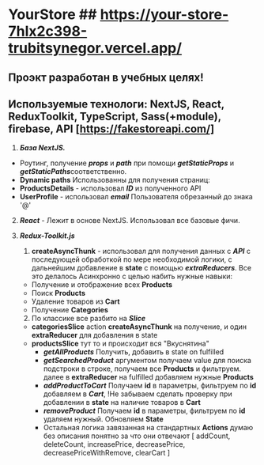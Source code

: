 
# YourStore ## https://your-store-7hlx2c398-trubitsynegor.vercel.app/

## Проэкт разработан в учебных целях! 

## Используемые технологи: NextJS, React, ReduxToolkit, TypeScript, Sass(+module), firebase, API [https://fakestoreapi.com/]

1. ***База NextJS.*** 
- Роутинг, получение ***props*** и ***path***
	при помощи ***getStaticProps*** и ***getStaticPaths***соответственно.
- **Dynamic paths** Использованны для получения страниц:
- **ProductsDetails** - использовал ***ID*** из полученного API
- **UserProfile** - использовал ***email*** Пользователя обрезанный до знака '@'

2. ***React*** - Лежит в основе NextJS. Использовал все базовые фичи.
					
3. ***Redux-Toolkit.js***
	1. **createAsyncThunk** - использовал для получения данных с ***API*** 
с последующей обработкой по мере необходимой логики, c дальнейшим добавление в **state**
c помощью ***extraReducers***. Все это делалось Асинхронно с целью набить нужные навыки:
	- Получение и отображение всех **Products**
	- Поиск **Products**
	- Удаление товаров из **Cart**
	- Получение **Categories**
	2. По классике все разбито на ***Slice*** 
	- **categoriesSlice** action **createAsyncThunk** на получение, и один **extraReducer**
	для добавления в state
	- **productsSlice** тут то и происходит вся "Вкуснятина" 
		- ***getAllProducts*** Получить, добавить в state on fulfilled
		- ***getSearchedProduct*** аргументом получаем value для поиска подстроки в строке, 
		получаем все **Products** и фильтруем.
		далее в **extraReducer** на fulfilled добавляем нужные **Products**
		- ***addProductToCart*** Получаем **id** в параметры, фильтруем по **id** добавляем в ***Cart***,
		!Не забываем сделать проверку при добавлении в **state** на наличие товаров в **Cart**
		- ***removeProduct*** Получаем **id** в параметры, фильтруем по **id** удаляем нужный. Обновляем **State**
	  - Остальная логика завязанная на стандартных **Actions** думаю без описания понятно за что они отвечают
		[ addCount, deleteCount, increasePrice, decreasePrice, decreasePriceWithRemove, clearCart ]

